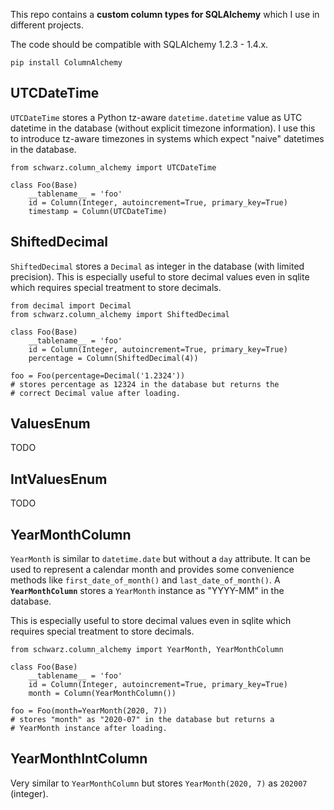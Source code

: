 
This repo contains a **custom column types for SQLAlchemy** which I use in different projects.

The code should be compatible with SQLAlchemy 1.2.3 - 1.4.x.

    pip install ColumnAlchemy


UTCDateTime
-----------

`UTCDateTime` stores a Python tz-aware `datetime.datetime` value as UTC datetime in the database (without explicit timezone information). I use this to introduce tz-aware timezones in systems which expect "naive" datetimes in the database.

    from schwarz.column_alchemy import UTCDateTime

    class Foo(Base)
        __tablename__ = 'foo'
        id = Column(Integer, autoincrement=True, primary_key=True)
        timestamp = Column(UTCDateTime)


ShiftedDecimal
--------------

`ShiftedDecimal` stores a `Decimal` as integer in the database (with limited precision). This is especially useful to store decimal values even in sqlite which requires special treatment to store decimals.

    from decimal import Decimal
    from schwarz.column_alchemy import ShiftedDecimal

    class Foo(Base)
        __tablename__ = 'foo'
        id = Column(Integer, autoincrement=True, primary_key=True)
        percentage = Column(ShiftedDecimal(4))
    
    foo = Foo(percentage=Decimal('1.2324'))
    # stores percentage as 12324 in the database but returns the
    # correct Decimal value after loading.


ValuesEnum
-----------
TODO

IntValuesEnum
-------------
TODO


YearMonthColumn
---------------

`YearMonth` is similar to `datetime.date` but without a `day` attribute. It can be used to represent a calendar month and provides some convenience methods like `first_date_of_month()` and `last_date_of_month()`. A **`YearMonthColumn`** stores a `YearMonth` instance as "YYYY-MM" in the database.

This is especially useful to store decimal values even in sqlite which requires special treatment to store decimals.

    from schwarz.column_alchemy import YearMonth, YearMonthColumn

    class Foo(Base)
        __tablename__ = 'foo'
        id = Column(Integer, autoincrement=True, primary_key=True)
        month = Column(YearMonthColumn())

    foo = Foo(month=YearMonth(2020, 7))
    # stores "month" as "2020-07" in the database but returns a
    # YearMonth instance after loading.


YearMonthIntColumn
------------------

Very similar to `YearMonthColumn` but stores `YearMonth(2020, 7)` as `202007` (integer).

